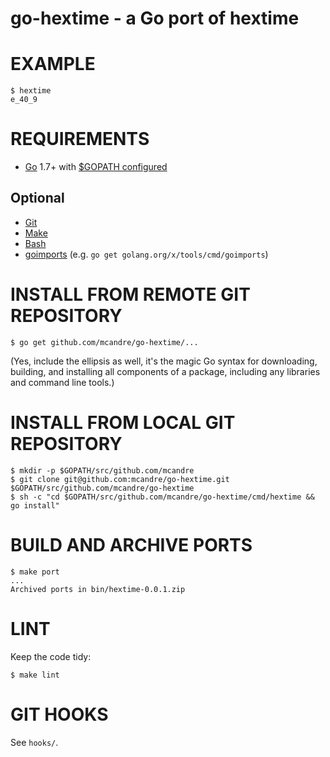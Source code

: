 # go-hextime - a Go port of hextime

# EXAMPLE

```
$ hextime
e_40_9
```
# REQUIREMENTS

* [Go](https://golang.org) 1.7+ with [$GOPATH configured](https://gist.github.com/mcandre/ef73fb77a825bd153b7836ddbd9a6ddc)

## Optional

* [Git](https://git-scm.com)
* [Make](https://www.gnu.org/software/make/)
* [Bash](https://www.gnu.org/software/bash/)
* [goimports](https://godoc.org/golang.org/x/tools/cmd/goimports) (e.g. `go get golang.org/x/tools/cmd/goimports`)

# INSTALL FROM REMOTE GIT REPOSITORY

```
$ go get github.com/mcandre/go-hextime/...
```

(Yes, include the ellipsis as well, it's the magic Go syntax for downloading, building, and installing all components of a package, including any libraries and command line tools.)

# INSTALL FROM LOCAL GIT REPOSITORY

```
$ mkdir -p $GOPATH/src/github.com/mcandre
$ git clone git@github.com:mcandre/go-hextime.git $GOPATH/src/github.com/mcandre/go-hextime
$ sh -c "cd $GOPATH/src/github.com/mcandre/go-hextime/cmd/hextime && go install"
```

# BUILD AND ARCHIVE PORTS

```
$ make port
...
Archived ports in bin/hextime-0.0.1.zip
```

# LINT

Keep the code tidy:

```
$ make lint
```

# GIT HOOKS

See `hooks/`.
